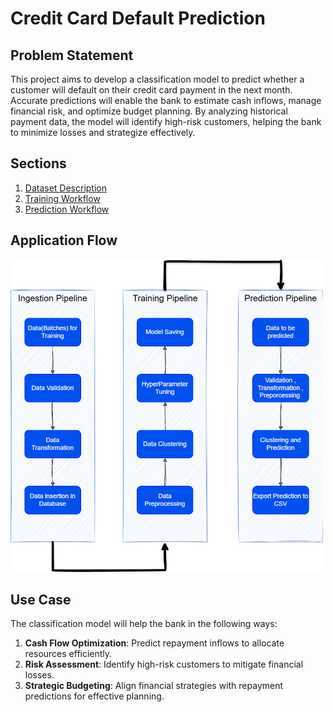 # Credit Card Default Prediction

## Problem Statement
This project aims to develop a classification model to predict whether a customer will default on their credit card payment in the next month. Accurate predictions will enable the bank to estimate cash inflows, manage financial risk, and optimize budget planning. By analyzing historical payment data, the model will identify high-risk customers, helping the bank to minimize losses and strategize effectively.

## Sections
1. [Dataset Description](dataset/README.md)
2. [Training Workflow](training/README.md)
3. [Prediction Workflow](prediction/README.md)

## Application Flow
<img src="assets\appFlow.png" alt="Thyroid Classification Overview" width="500" height="500">

## Use Case
The classification model will help the bank in the following ways:
1. **Cash Flow Optimization**: Predict repayment inflows to allocate resources efficiently.  
2. **Risk Assessment**: Identify high-risk customers to mitigate financial losses.  
3. **Strategic Budgeting**: Align financial strategies with repayment predictions for effective planning.
